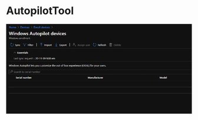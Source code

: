 # AutopilotTool

![alt text](https://github.com/NicklasAhlberg/AutopilotTool/blob/main/AutopilotTool.gif?raw=true)
